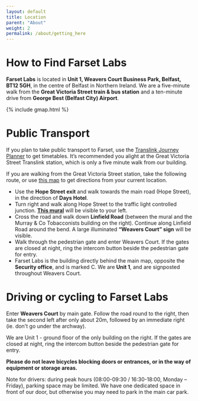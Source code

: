 ```yaml
---
layout: default
title: Location
parent: "About"
weight: 2
permalink: /about/getting_here
---
```


# How to Find Farset Labs

**Farset Labs** is located in **Unit 1, Weavers Court Business Park, Belfast,
BT12 5GH**, in the centre of Belfast in Northern Ireland. We are a five-minute
walk from the **Great Victoria Street train & bus station** and a ten-minute
drive from **George Best (Belfast City) Airport**.

{% include gmap.html %}

# Public Transport

If you plan to take public transport to Farset, use the
[Translink Journey Planner](http://journeyplanner.translink.co.uk/web/XSLT_TRIP_REQUEST2?language=en)
to get timetables. It’s recommended you alight at the Great Victoria Street
Translink station, which is only a five minute walk from our building.

If you are walking from the Great Victoria Street station, take the following
route, or use
[this map](https://www.google.co.uk/maps/place/Farset+Labs/@54.5951622,-5.9368974,15z/data=!4m2!3m1!1s0x486108f686ba0491:0xf206df9d70d81d76)
to get directions from your current location.

- Use the **Hope Street exit** and walk towards the main road (Hope Street), in
  the direction of **Days Hotel**.
- Turn right and walk along Hope Street to the traffic light controlled
  junction. [**This mural**](/assets/img/mural.png) will be visible to your
  left.
- Cross the road and walk down **Linfield Road** (between the mural and the
  Murray & Co Tobacconists building on the right). Continue along Linfield Road
  around the bend. A large illuminated **“Weavers Court” sign** will be visible.
- Walk through the pedestrian gate and enter Weavers Court. If the gates are
  closed at night, ring the intercom button beside the pedestrian gate for
  entry.
- Farset Labs is the building directly behind the main map, opposite the
  **Security office**, and is marked C. We are **Unit 1**, and are signposted
  throughout Weavers Court.

# Driving or cycling to Farset Labs

Enter **Weavers Court** by main gate. Follow the road round to the right, then
take the second left after only about 20m, followed by an immediate right (ie.
don't go under the archway).

We are Unit 1 - ground floor of the only building on the right. If the gates are
closed at night, ring the intercom button beside the pedestrian gate for entry.

**Please do not leave bicycles blocking doors or entrances, or in the way of
equipment or storage areas.**

Note for drivers: during peak hours (08:00-09:30 / 16:30-18:00, Monday –
Friday), parking space may be limited. We have one dedicated space in front of
our door, but otherwise you may need to park in the main car park.
